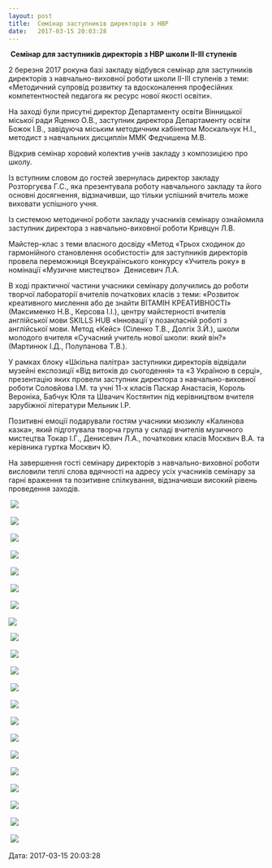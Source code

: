 ```yaml
---
layout: post
title:  Семінар заступників директорів з НВР
date:   2017-03-15 20:03:28
---
```

 **Семінар для заступників директорів з НВР школи ІІ-ІІІ ступенів**

2 березня 2017 рокуна базі закладу відбувся семінар для заступників директорів з навчально-виховної роботи школи ІІ-ІІІ ступенів з теми: «Методичний супровід розвитку та вдосконалення професійних компетентностей педагога як ресурс нової якості освіти».

На заході були присутні директор Департаменту освіти Вінницької міської ради Яценко О.В., заступник директора Департаменту освіти Божок І.В., завідуюча міським методичним кабінетом Москальчук Н.І., методист з навчальних дисциплін ММК Федчишена М.В. 

Відкрив семінар хоровий колектив учнів закладу з композицією про школу. 

Із вступним словом до гостей звернулась директор закладу Розторгуєва Г.С., яка презентувала роботу навчального закладу та його основні досягнення, відзначивши, що тільки успішний вчитель може виховати успішного учня. 

Із системою методичної роботи закладу учасників семінару ознайомила заступник директора з навчально-виховної роботи Кривцун Л.В. 

Майстер-клас з теми власного досвіду «Метод «Трьох сходинок до гармонійного становлення особистості» для заступників директорів провела переможниця Всеукраїнського конкурсу «Учитель року» в номінації «Музичне мистецтво»  Денисевич Л.А. 

В ході практичної частини учасники семінару долучились до роботи творчої лабораторії вчителів початкових класів з теми: «Розвиток креативного мислення або де знайти ВІТАМІН КРЕАТИВНОСТІ» (Максименко Н.В., Керсова І.І.), центру майстерності вчителів англійської мови SKILLS  HUB «Інновації у позакласній роботі з англійської мови. Метод «Кейс» (Сіленко Т.В., Долгіх З.Й.), школи молодого вчителя «Сучасний учитель нової школи: який він?» (Мартинюк І.Д., Полупанова Т.В.). 

У рамках блоку «Шкільна палітра» заступники директорів відвідали музейні експозиції «Від витоків до сьогодення» та «З Україною в серці», презентацію яких провели заступник директора з навчально-виховної роботи Соловйова І.М. та учні 11-х класів Паскар Анастасія, Король Вероніка, Бабчук Юля та Швачич Костянтин під керівництвом вчителя зарубіжної літератури Мельник І.Р. 

Позитивні емоції подарували гостям учасники мюзиклу «Калинова казка», який підготувала творча група у складі вчителів музичного мистецтва Токар І.Г., Денисевич Л.А., початкових класів Москвич В.А. та керівника гуртка Москвич Ю. 

На завершення гості семінару директорів з навчально-виховної роботи висловили теплі слова вдячності на адресу усіх учасників семінару за гарні враження та позитивне спілкування, відзначивши високий рівень проведення заходів. 

 ![](/assets/tiger-1488910846.jpg)

 ![](/assets/tiger-1488910887.jpg)

 ![](/assets/tiger-1488910918.jpg)

 ![](/assets/tiger-1488910957.jpg)

 ![](/assets/tiger-1488910992.jpg)

 ![](/assets/tiger-1488911026.jpg)

 ![](/assets/tiger-1488911065.jpg)

![](/assets/tiger-1488911102.jpg)

 ![](/assets/tiger-1488911139.jpg)

 ![](/assets/tiger-1488911181.jpg)

 ![](/assets/tiger-1488911258.jpg)

 ![](/assets/tiger-1488911307.jpg)

 ![](/assets/tiger-1488911350.jpg)

 ![](/assets/tiger-1488911389.jpg)

 ![](/assets/tiger-1488911416.jpg)

 ![](/assets/tiger-1488911451.jpg)

 ![](/assets/tiger-1488911490.jpg)

 ![](/assets/tiger-1488911530.jpg)

 ![](/assets/tiger-1488911567.jpg)

 ![](/assets/tiger-1488911604.jpg)

 ![](/assets/tiger-1488911629.jpg)

  
Дата: 2017-03-15 20:03:28